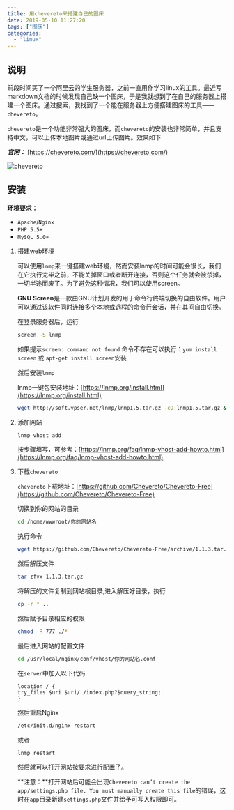 ```yaml
---
title: 用chevereto来搭建自己的图床
date: 2019-05-10 11:27:20
tags: ["图床"]
categories:
  - "linux"
---
```


## 说明

前段时间买了一个阿里云的学生服务器，之前一直用作学习linux的工具。最近写markdown文档的时候发现自己缺一个图床，于是我就想到了在自己的服务器上搭建一个图床。通过搜索，我找到了一个能在服务器上方便搭建图床的工具——`chevereto`。



`chevereto`是一个功能非常强大的图床，而`chevereto`的安装也非常简单，并且支持中文，可以上传本地图片或通过url上传图片。效果如下

***官网：*** [https://chevereto.com/](https://chevereto.com/)
<!-- more -->

![chevereto](http://39.105.82.248/images/2019/05/10/-2019-05-10-12.50.38.png)


## 安装

**环境要求：**

+ `Apache`/`Nginx`
+	`PHP 5.5+`
+	`MySQL 5.0+`

1. 搭建web环境

   可以使用`lnmp`来一键搭建web环境，然而安装lnmp的时间可能会很长，我们在它执行完毕之前，不能关掉窗口或者断开连接，否则这个任务就会被杀掉，一切半途而废了。为了避免这种情况，我们可以使用screen。

   **GNU Screen**是一款由GNU计划开发的用于命令行终端切换的自由软件。用户可以通过该软件同时连接多个本地或远程的命令行会话，并在其间自由切换。

   在登录服务器后，运行

   ```bash
   screen -S lnmp
   ```

   如果提示`screen: command not found` 命令不存在可以执行：`yum install screen` 或 `apt-get install screen`安装

   然后安装`lnmp`

   lnmp一键包安装地址：[https://lnmp.org/install.html](https://lnmp.org/install.html)

   ```bash
   wget http://soft.vpser.net/lnmp/lnmp1.5.tar.gz -cO lnmp1.5.tar.gz && tar zxf lnmp1.5.tar.gz && cd lnmp1.5 && ./install.sh lnmp
   ```

2. 添加网站

   ```bash
   lnmp vhost add
   ```

   按步骤填写，可参考：[https://lnmp.org/faq/lnmp-vhost-add-howto.html](https://lnmp.org/faq/lnmp-vhost-add-howto.html)

3. 下载`chevereto`

   `chevereto`下载地址：[https://github.com/Chevereto/Chevereto-Free](https://github.com/Chevereto/Chevereto-Free)

   切换到你的网站的目录

   ```bash
   cd /home/wwwroot/你的网站名
   ```

   执行命令

   ```bash
   wget https://github.com/Chevereto/Chevereto-Free/archive/1.1.3.tar.gz
   ```

   然后解压文件

   ```bash
   tar zfvx 1.1.3.tar.gz
   ```

   将解压的文件复制到网站根目录,进入解压好目录，执行

   ```bash
   cp -r * ..
   ```

   然后赋予目录相应的权限

   ```bash
   chmod -R 777 ./*
   ```

   最后进入网站的配置文件

   ```bash
   cd /usr/local/nginx/conf/vhost/你的网站名.conf
   ```

   在`server`中加入以下代码

   ```
   location / {
   try_files $uri $uri/ /index.php?$query_string;
   }
   ```

   然后重启Nginx

   ```bash
   /etc/init.d/nginx restart
   ```

   或者

   ```bash
   lnmp restart
   ```

   然后就可以打开网站按要求进行配置了。

   **注意：**打开网站后可能会出现`Chevereto can’t create the app/settings.php file. You must manually create this file`的错误，这时在`app`目录新建`settings.php`文件并给予可写入权限即可。

   